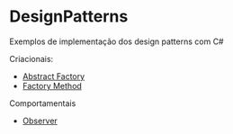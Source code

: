 # DesignPatterns
Exemplos de implementação dos design patterns com C#

Criacionais:
- [Abstract Factory](https://github.com/acslook/DesignPatterns/tree/main/AbstractFactory/Program.cs)
- [Factory Method](https://github.com/acslook/DesignPatterns/tree/main/FactoryMethod/Program.cs)

Comportamentais
- [Observer](https://github.com/acslook/DesignPatterns/tree/main/Observer/Program.cs)

